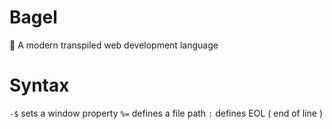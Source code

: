 # Bagel
 🥯 A modern transpiled web development language

# Syntax

`-$` sets a window property 
`%=` defines a file path
`:` defines EOL ( end of line )